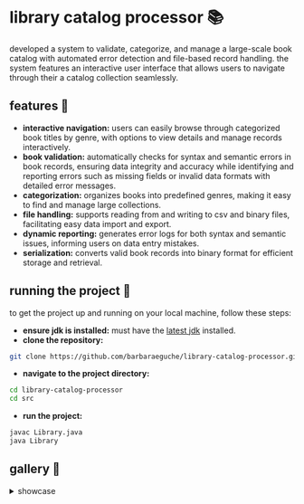 # library catalog processor 📚
developed a system to validate, categorize, and manage a large-scale book catalog with automated error detection and file-based record handling. the system features an interactive user interface that allows users to navigate through their a catalog collection seamlessly.

## features 👾
- **interactive navigation:** users can easily browse through categorized book titles by genre, with options to view details and manage records interactively.
- **book validation:** automatically checks for syntax and semantic errors in book records, ensuring data integrity and accuracy while identifying and reporting errors such as missing fields or invalid data formats with detailed error messages.
- **categorization:** organizes books into predefined genres, making it easy to find and manage large collections.
- **file handling:** supports reading from and writing to csv and binary files, facilitating easy data import and export.
- **dynamic reporting:** generates error logs for both syntax and semantic issues, informing users on data entry mistakes.
- **serialization:** converts valid book records into binary format for efficient storage and retrieval.

## running the project 🏁
to get the project up and running on your local machine, follow these steps:

- **ensure jdk is installed:** must have the [latest jdk](https://www.java.com/en/download/manual.jsp) installed.
- **clone the repository:**
```bash
git clone https://github.com/barbaraeguche/library-catalog-processor.git
```
- **navigate to the project directory:**
```bash
cd library-catalog-processor
cd src
```
- **run the project:**
```bash
javac Library.java
java Library
```

## gallery 📸
<details>
  <summary>showcase</summary>

  - **main menu**
  <img width="1145" alt="main-menu-1" src="https://github.com/user-attachments/assets/dfdc24b5-89fa-4d64-995d-6afaa85cea72">
  <img width="1145" alt="main-menu-2" src="https://github.com/user-attachments/assets/51c8f424-8ab4-423f-9452-00e4478d51e1">

  - **sub menu**
  <img width="1145" alt="sub-menu" src="https://github.com/user-attachments/assets/388d42c9-e7f3-4ac5-be4a-449e3a88f69b">

  - **integer inputs**
  <img width="1145" alt="int-inputs" src="https://github.com/user-attachments/assets/f2927474-0afa-4737-816c-52841de9294a">

  - **catalog details**
  <img width="1145" alt="details" src="https://github.com/user-attachments/assets/5c7f4e23-be51-4ed0-8885-964588905074">

</details>
